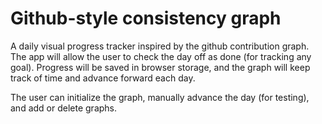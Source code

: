 # Github-style consistency graph

A daily visual progress tracker inspired by the github contribution graph. The app will allow the user to check the day off as done (for tracking any goal). Progress will be saved in browser storage, and the graph will keep track of time and advance forward each day.

The user can initialize the graph, manually advance the day (for testing), and add or delete graphs.